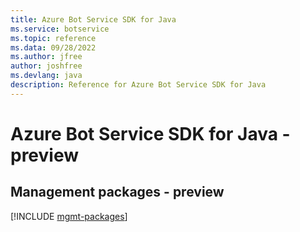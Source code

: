 ```yaml
---
title: Azure Bot Service SDK for Java
ms.service: botservice
ms.topic: reference
ms.data: 09/28/2022
ms.author: jfree
author: joshfree
ms.devlang: java
description: Reference for Azure Bot Service SDK for Java
---
```

# Azure Bot Service SDK for Java - preview

## Management packages - preview
[!INCLUDE [mgmt-packages](bot-service-mgmt-index.md)]